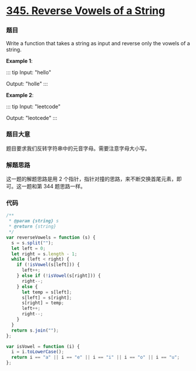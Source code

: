# [345. Reverse Vowels of a String](https://leetcode.com/problems/reverse-vowels-of-a-string/)

### 题目

Write a function that takes a string as input and reverse only the vowels of a string.

**Example 1**:

::: tip
Input: "hello"

Output: "holle"
:::

**Example 2**:

::: tip
Input: "leetcode"

Output: "leotcede"
:::

### 题目大意

题目要求我们反转字符串中的元音字母。需要注意字母大小写。

### 解题思路

这一题的解题思路是用 2 个指针，指针对撞的思路，来不断交换首尾元素，即可。这一题和第 344 题思路一样。

### 代码

```javascript
/**
 * @param {string} s
 * @return {string}
 */
var reverseVowels = function (s) {
  s = s.split("");
  let left = 0;
  let right = s.length - 1;
  while (left < right) {
    if (!isVowel(s[left])) {
      left++;
    } else if (!isVowel(s[right])) {
      right--;
    } else {
      let temp = s[left];
      s[left] = s[right];
      s[right] = temp;
      left++;
      right--;
    }
  }
  return s.join("");
};

var isVowel = function (i) {
  i = i.toLowerCase();
  return i == "a" || i == "e" || i == "i" || i == "o" || i == "u";
};
```
